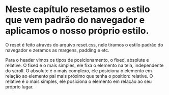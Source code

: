 # Neste capítulo resetamos o estilo que vem padrão do navegador e aplicamos o nosso próprio estilo.

O reset é feito através do arquivo reset.css, nele tiramos o estilo padrão do navegador e zeramos as margens, padding e etc.

Para o header vimos os tipos de posicionamento, o fixed, absolute e relative. O fixed é o mais simples, ele fixa o elemento na tela, independente do scroll. O absolute é o mais complexo, ele posiciona o elemento em relação ao elemento pai mais próximo que tenha o position: relative. O relative é o mais simples, ele posiciona o elemento em relação ao seu próprio lugar.
